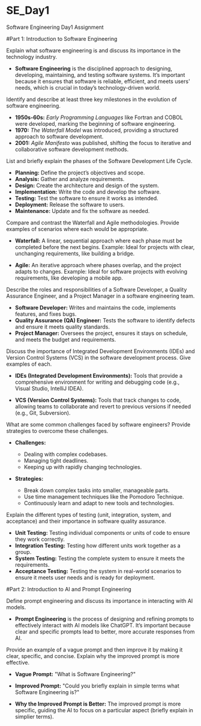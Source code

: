 # SE_Day1
Software Engineering Day1 Assignment

#Part 1: Introduction to Software Engineering

Explain what software engineering is and discuss its importance in the technology industry.
- **Software Engineering** is the disciplined approach to designing, developing, maintaining, and testing software systems. It’s important because it ensures that software is reliable, efficient, and meets users' needs, which is crucial in today’s technology-driven world.


Identify and describe at least three key milestones in the evolution of software engineering.
- **1950s-60s:** *Early Programming Languages* like Fortran and COBOL were developed, marking the beginning of software engineering.
- **1970:** *The Waterfall Model* was introduced, providing a structured approach to software development.
- **2001:** *Agile Manifesto* was published, shifting the focus to iterative and collaborative software development methods.

List and briefly explain the phases of the Software Development Life Cycle.
- **Planning:** Define the project’s objectives and scope.
- **Analysis:** Gather and analyze requirements.
- **Design:** Create the architecture and design of the system.
- **Implementation:** Write the code and develop the software.
- **Testing:** Test the software to ensure it works as intended.
- **Deployment:** Release the software to users.
- **Maintenance:** Update and fix the software as needed.

Compare and contrast the Waterfall and Agile methodologies. Provide examples of scenarios where each would be appropriate.
- **Waterfall:** A linear, sequential approach where each phase must be completed before the next begins. Example: Ideal for projects with clear, unchanging requirements, like building a bridge.
  
- **Agile:** An iterative approach where phases overlap, and the project adapts to changes. Example: Ideal for software projects with evolving requirements, like developing a mobile app.

Describe the roles and responsibilities of a Software Developer, a Quality Assurance Engineer, and a Project Manager in a software engineering team.
- **Software Developer:** Writes and maintains the code, implements features, and fixes bugs.
- **Quality Assurance (QA) Engineer:** Tests the software to identify defects and ensure it meets quality standards.
- **Project Manager:** Oversees the project, ensures it stays on schedule, and meets the budget and requirements.

Discuss the importance of Integrated Development Environments (IDEs) and Version Control Systems (VCS) in the software development process. Give examples of each.
- **IDEs (Integrated Development Environments):** Tools that provide a comprehensive environment for writing and debugging code (e.g., Visual Studio, IntelliJ IDEA).
  
- **VCS (Version Control Systems):** Tools that track changes to code, allowing teams to collaborate and revert to previous versions if needed (e.g., Git, Subversion).

What are some common challenges faced by software engineers? Provide strategies to overcome these challenges.
- **Challenges:**
  - Dealing with complex codebases.
  - Managing tight deadlines.
  - Keeping up with rapidly changing technologies.

- **Strategies:**
  - Break down complex tasks into smaller, manageable parts.
  - Use time management techniques like the Pomodoro Technique.
  - Continuously learn and adapt to new tools and technologies.

Explain the different types of testing (unit, integration, system, and acceptance) and their importance in software quality assurance.
- **Unit Testing:** Testing individual components or units of code to ensure they work correctly.
- **Integration Testing:** Testing how different units work together as a group.
- **System Testing:** Testing the complete system to ensure it meets the requirements.
- **Acceptance Testing:** Testing the system in real-world scenarios to ensure it meets user needs and is ready for deployment.

#Part 2: Introduction to AI and Prompt Engineering


Define prompt engineering and discuss its importance in interacting with AI models.
- **Prompt Engineering** is the process of designing and refining prompts to effectively interact with AI models like ChatGPT. It’s important because clear and specific prompts lead to better, more accurate responses from AI.

Provide an example of a vague prompt and then improve it by making it clear, specific, and concise. Explain why the improved prompt is more effective.
- **Vague Prompt:** "What is Software Engineering?"
  
- **Improved Prompt:** "Could you briefly explain in simple terms what Software Engineering is?"

- **Why the Improved Prompt is Better:** The improved prompt is more specific, guiding the AI to focus on a particular aspect (briefly explain in simplier terms).
